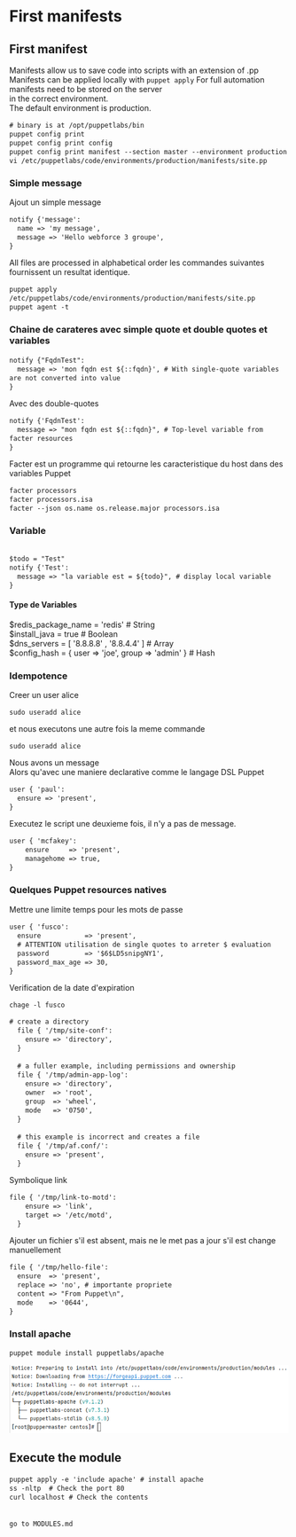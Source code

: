 # First manifests

## First manifest
Manifests allow us to save code into scripts with an extension of .pp  
Manifests can be applied locally with ```puppet apply```
For full automation manifests need to be stored on the server  
in the correct environment.  
The default environment is production.  
```shell
# binary is at /opt/puppetlabs/bin
puppet config print
puppet config print config
puppet config print manifest --section master --environment production 
vi /etc/puppetlabs/code/environments/production/manifests/site.pp
``` 

### Simple message 
Ajout un simple message 
```puppet
notify {'message':
  name => 'my message',
  message => 'Hello webforce 3 groupe',
}
```
All files are processed in alphabetical order
les commandes suivantes fournissent un resultat identique.

```shell
puppet apply /etc/puppetlabs/code/environments/production/manifests/site.pp
puppet agent -t
```

### Chaine de carateres avec simple quote et double quotes et variables
```puppet
notify {"FqdnTest":
  message => 'mon fqdn est ${::fqdn}', # With single-quote variables are not converted into value 
}
```
Avec des double-quotes

```puppet
notify {'FqdnTest':
  message => "mon fqdn est ${::fqdn}", # Top-level variable from facter resources
}
```
Facter est un programme qui retourne les caracteristique du host dans des variables Puppet
```shell
facter processors
facter processors.isa
facter --json os.name os.release.major processors.isa
```




### Variable
```puppet

$todo = "Test"
notify {'Test':
  message => "la variable est = ${todo}", # display local variable 
}
```
#### Type de Variables
$redis_package_name = 'redis'   # String  
$install_java = true            # Boolean  
$dns_servers = [ '8.8.8.8' , '8.8.4.4' ]   # Array  
$config_hash = { user => 'joe', group => 'admin' }  # Hash  

### Idempotence 
Creer un user alice   
```shell
sudo useradd alice
```
et nous executons une autre fois la meme commande   
```shell
sudo useradd alice 
```
Nous avons un message        
Alors qu'avec une maniere declarative comme le langage DSL Puppet  

```puppet
user { 'paul': 
  ensure => 'present',
}
```
Executez le script une deuxieme fois, il n'y a pas de message.    
```puppet
user { 'mcfakey':
    ensure     => 'present',
    managehome => true,
}
```

### Quelques Puppet resources natives

Mettre une limite temps pour les mots de passe
```puppet
user { 'fusco':
  ensure           => 'present',
  # ATTENTION utilisation de single quotes to arreter $ evaluation
  password         => '$6$LD5snipgNY1',
  password_max_age => 30,
}
```
Verification de la date d'expiration
```shell
chage -l fusco 
```

```puppet
# create a directory
  file { '/tmp/site-conf':
    ensure => 'directory',
  }

  # a fuller example, including permissions and ownership
  file { '/tmp/admin-app-log':
    ensure => 'directory',
    owner  => 'root',
    group  => 'wheel',
    mode   => '0750',
  }

  # this example is incorrect and creates a file
  file { '/tmp/af.conf/':
    ensure => 'present',
  }
```
Symbolique link 
```puppet
file { '/tmp/link-to-motd':
    ensure => 'link',
    target => '/etc/motd',
  }
```

Ajouter un fichier s'il est absent, mais ne le met pas a jour s'il est change manuellement
```puppet
file { '/tmp/hello-file':
  ensure  => 'present',
  replace => 'no', # importante propriete
  content => "From Puppet\n",
  mode    => '0644',
}
```

###  Install apache
```shell
puppet module install puppetlabs/apache 
```

![Forge_apache](screenshot/forge_apache.png)

## Execute the module
```shell
puppet apply -e 'include apache' # install apache
ss -nltp  # Check the port 80
curl localhost # Check the contents


go to MODULES.md  
